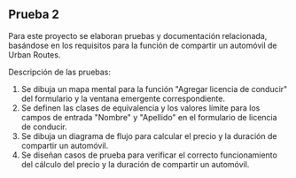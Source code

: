 ## Prueba 2

Para este proyecto se elaboran pruebas y documentación relacionada, basándose en los requisitos para la función de compartir un automóvil de Urban Routes.

Descripción de las pruebas:

1. Se dibuja un mapa mental para la función "Agregar licencia de conducir" del formulario y la ventana emergente correspondiente.
2. Se definen las clases de equivalencia y los valores límite para los campos de entrada "Nombre" y "Apellido" en el formulario de licencia de conducir.
3. Se dibuja un diagrama de flujo para calcular el precio y la duración de compartir un automóvil.
4. Se diseñan casos de prueba para verificar el correcto funcionamiento del cálculo del precio y la duración de compartir un automóvil.
